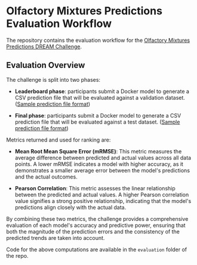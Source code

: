 # Olfactory Mixtures Predictions Evaluation Workflow

The repository contains the evaluation workflow for the
[Olfactory Mixtures Predictions DREAM Challenge].

## Evaluation Overview

The challenge is split into two phases:

- **Leaderboard phase**: participants submit a Docker model to generate a CSV prediction file that will be evaluated against a validation dataset. ([Sample prediction file format](https://www.synapse.org/#!Synapse:syn57406750))

- **Final phase**: participants submit a Docker model to generate a CSV prediction file that will be evaluated against a test dataset. ([Sample prediction file format](https://www.synapse.org/#!Synapse:syn57405848))

Metrics returned and used for ranking are:

- **Mean Root Mean Square Error (mRMSE)**: This metric measures the average difference between predicted and actual values across all data points. A lower mRMSE indicates a model with higher accuracy, as it demonstrates a smaller average error between the model's predictions and the actual outcomes.

- **Pearson Correlation**: This metric assesses the linear relationship between the predicted and actual values. A higher Pearson correlation value signifies a strong positive relationship, indicating that the model's predictions align closely with the actual data.

By combining these two metrics, the challenge provides a comprehensive evaluation of each model's accuracy and predictive power, ensuring that both the magnitude of the prediction errors and the consistency of the predicted trends are taken into account.

Code for the above computations are available in the `evaluation` folder of the repo.

[Olfactory Mixtures Predictions DREAM Challenge]: https://www.synapse.org/#!Synapse:syn53470621/wiki/626022
